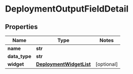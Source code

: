 # DeploymentOutputFieldDetail

## Properties
Name | Type | Notes
------------ | ------------- | -------------
**name** | **str** | 
**data_type** | **str** | 
**widget** | [**DeploymentWidgetList**](DeploymentWidgetList.md) | [optional] 


